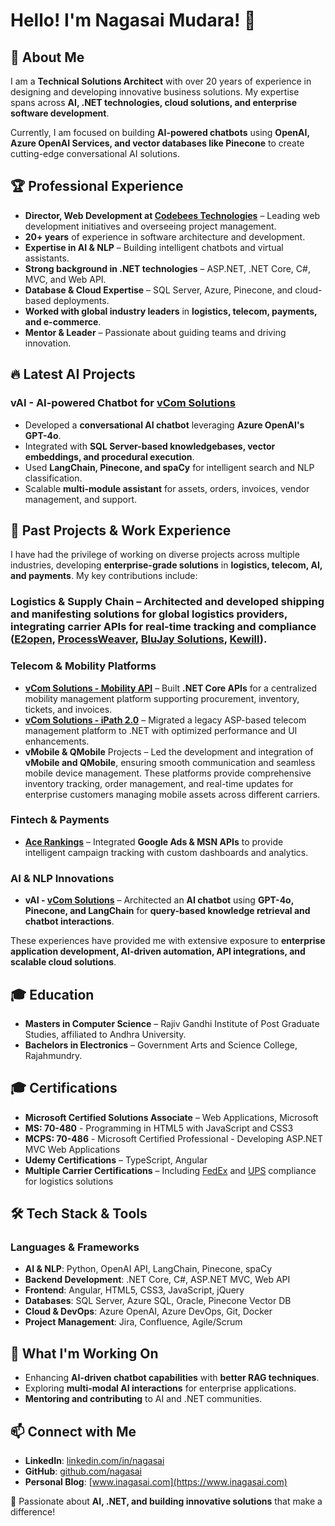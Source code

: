 # Hello! I'm Nagasai Mudara! 👋

## 🚀 About Me
I am a **Technical Solutions Architect** with over 20 years of experience in designing and developing innovative business solutions. My expertise spans across **AI, .NET technologies, cloud solutions, and enterprise software development**.

Currently, I am focused on building **AI-powered chatbots** using **OpenAI, Azure OpenAI Services, and vector databases like Pinecone** to create cutting-edge conversational AI solutions.

## 🏆 Professional Experience
- **Director, Web Development at [Codebees Technologies](https://www.codebees.com)** – Leading web development initiatives and overseeing project management.
- **20+ years** of experience in software architecture and development.
- **Expertise in AI & NLP** – Building intelligent chatbots and virtual assistants.
- **Strong background in .NET technologies** – ASP.NET, .NET Core, C#, MVC, and Web API.
- **Database & Cloud Expertise** – SQL Server, Azure, Pinecone, and cloud-based deployments.
- **Worked with global industry leaders** in **logistics, telecom, payments, and e-commerce**.
- **Mentor & Leader** – Passionate about guiding teams and driving innovation.

## 🔥 Latest AI Projects
### **vAI - AI-powered Chatbot for [vCom Solutions](https://www.vcomsolutions.com)**
- Developed a **conversational AI chatbot** leveraging **Azure OpenAI's GPT-4o**.
- Integrated with **SQL Server-based knowledgebases, vector embeddings, and procedural execution**.
- Used **LangChain, Pinecone, and spaCy** for intelligent search and NLP classification.
- Scalable **multi-module assistant** for assets, orders, invoices, vendor management, and support.

## 💼 Past Projects & Work Experience
I have had the privilege of working on diverse projects across multiple industries, developing **enterprise-grade solutions** in **logistics, telecom, AI, and payments**. My key contributions include:

### **Logistics & Supply Chain** – Architected and developed **shipping and manifesting solutions** for global logistics providers, integrating **carrier APIs** for real-time tracking and compliance ([E2open](https://www.e2open.com), [ProcessWeaver](https://www.processweaver.com), [BluJay Solutions](https://www.blujaysolutions.com), [Kewill](https://www.kewill.com)).

### **Telecom & Mobility Platforms**
- **[vCom Solutions - Mobility API](https://www.vcomsolutions.com)** – Built **.NET Core APIs** for a centralized mobility management platform supporting procurement, inventory, tickets, and invoices.
- **[vCom Solutions - iPath 2.0](https://www.ipaht.vcomsolutions.com)** – Migrated a legacy ASP-based telecom management platform to .NET with optimized performance and UI enhancements.
- **vMobile & QMobile** Projects – Led the development and integration of **vMobile and QMobile**, ensuring smooth communication and seamless mobile device management. These platforms provide comprehensive inventory tracking, order management, and real-time updates for enterprise customers managing mobile assets across different carriers.

### **Fintech & Payments**
- **[Ace Rankings](https://www.acerankings.com)** – Integrated **Google Ads & MSN APIs** to provide intelligent campaign tracking with custom dashboards and analytics.

### **AI & NLP Innovations**
- **vAI - [vCom Solutions](https://www.vcomsolutions.com)** – Architected an **AI chatbot** using **GPT-4o, Pinecone, and LangChain** for **query-based knowledge retrieval and chatbot interactions**.

These experiences have provided me with extensive exposure to **enterprise application development, AI-driven automation, API integrations, and scalable cloud solutions**.

## 🎓 Education
- **Masters in Computer Science** – Rajiv Gandhi Institute of Post Graduate Studies, affiliated to Andhra University.
- **Bachelors in Electronics** – Government Arts and Science College, Rajahmundry.

## 🎓 Certifications
- **Microsoft Certified Solutions Associate** – Web Applications, Microsoft
- **MS: 70-480** - Programming in HTML5 with JavaScript and CSS3
- **MCPS: 70-486** - Microsoft Certified Professional - Developing ASP.NET MVC Web Applications
- **Udemy Certifications** – TypeScript, Angular
- **Multiple Carrier Certifications** – Including [FedEx](https://www.fedex.com) and [UPS](https://www.ups.com) compliance for logistics solutions

## 🛠️ Tech Stack & Tools
### **Languages & Frameworks**
- **AI & NLP**: Python, OpenAI API, LangChain, Pinecone, spaCy
- **Backend Development**: .NET Core, C#, ASP.NET MVC, Web API
- **Frontend**: Angular, HTML5, CSS3, JavaScript, jQuery
- **Databases**: SQL Server, Azure SQL, Oracle, Pinecone Vector DB
- **Cloud & DevOps**: Azure OpenAI, Azure DevOps, Git, Docker
- **Project Management**: Jira, Confluence, Agile/Scrum

## 🎯 What I'm Working On
- Enhancing **AI-driven chatbot capabilities** with **better RAG techniques**.
- Exploring **multi-modal AI interactions** for enterprise applications.
- **Mentoring and contributing** to AI and .NET communities.

## 📫 Connect with Me
- **LinkedIn**: [linkedin.com/in/nagasai](https://in.linkedin.com/in/nagasai)
- **GitHub**: [github.com/nagasai](https://github.com/nagasai)
- **Personal Blog**: [www.inagasai.com](https://www.inagasai.com)

🚀 Passionate about **AI, .NET, and building innovative solutions** that make a difference!

